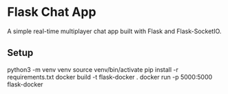 # Flask Chat App
A simple real-time multiplayer chat app built with Flask and Flask-SocketIO.

## Setup
python3 -m venv venv
source venv/bin/activate
pip install -r requirements.txt
docker build -t flask-docker .
docker run -p 5000:5000 flask-docker
